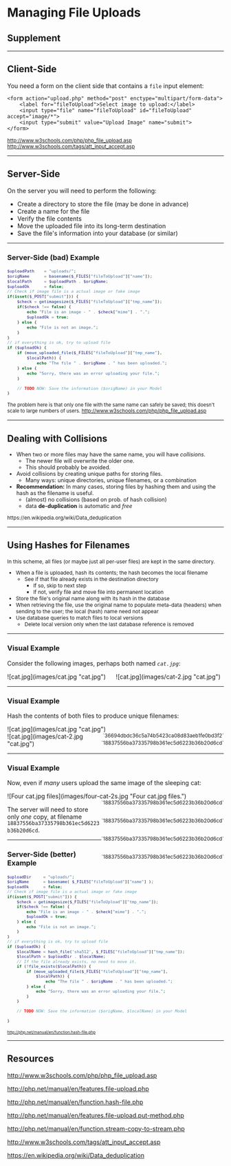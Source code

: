 # Managing File Uploads
## Supplement

---

## Client-Side

You need a form on the client side that contains a `file` input element:

```html5
<form action="upload.php" method="post" enctype="multipart/form-data">
    <label for="fileToUpload">Select image to upload:</label>
    <input type="file" name="fileToUpload" id="fileToUpload" accept="image/*">
    <input type="submit" value="Upload Image" name="submit">
</form>
```

<small>http://www.w3schools.com/php/php_file_upload.asp<br>
http://www.w3schools.com/tags/att_input_accept.asp</small>

---

## Server-Side

On the server you will need to perform the following:

* Create a directory to store the file (may be done in advance)
* Create a name for the file
* Verify the file contents
* Move the uploaded file into its long-term destination
* Save the file's information into your database (or similar)

---

### Server-Side (bad) Example<small style="font-size: 80%; min-width: 28em; margin-top: -2em;">
```php
$uploadPath    = "uploads/";
$origName      = basename($_FILES["fileToUpload"]["name"]);
$localPath     = $uploadPath . $origName;
$uploadOk      = false;
// Check if image file is a actual image or fake image
if(isset($_POST["submit"])) {
    $check = getimagesize($_FILES["fileToUpload"]["tmp_name"]);
    if($check !== false) {
        echo "File is an image - " . $check["mime"] . ".";
        $uploadOk = true;
    } else {
        echo "File is not an image.";
    }
}
// if everything is ok, try to upload file
if ($uploadOk) {
    if (move_uploaded_file($_FILES["fileToUpload"]["tmp_name"], 
        $localPath)) {
            echo "The file " . $origName . " has been uploaded.";
    } else {
        echo "Sorry, there was an error uploading your file.";
    }

    // TODO NOW: Save the information ($origName) in your Model
}
```
The problem here is that only one file with the same name can safely be saved; this doesn't scale to large numbers of users.
</small><small>http://www.w3schools.com/php/php_file_upload.asp</small>

---

## Dealing with Collisions<small style="font-size: 90%;">

* When two or more files may have the same name, you will have _collisions_.
    - The newer file will overwrite the older one.
    - This should probably be avoided.
* Avoid collisions by creating unique paths for storing files.
    - Many ways:  unique directories, unique filenames, or a combination
* **Recommendation:** In many cases, storing files by hashing them and using the hash as the filename is useful.
    - (almost) no collisions (based on prob. of hash collision)
    - data **de-duplication** is automatic and _free_
</small>
<small>https://en.wikipedia.org/wiki/Data_deduplication</small>

---

## Using Hashes for Filenames<small style="font-size: 85%;">

In this scheme, all files (or maybe just all per-user files) are kept in the same directory.

* When a file is uploaded, hash its contents; the hash becomes the local filename
    - See if that file already exists in the destination directory
        + If so, skip to next step
        + If not, verify file and move file into permanent location
* Store the file's original name along with its hash in the database
* When retrieving the file, use the original name to populate meta-data (headers) when sending to the user; the local (hash) name need not appear
* Use database queries to match files to local versions
    - Delete local version only when the last database reference is removed

</small>

---

### Visual Example

Consider the following images, perhaps both named _`cat.jpg`_:

<div class="center">![cat.jpg](images/cat.jpg "cat.jpg") &nbsp;&nbsp;&nbsp;&nbsp; ![cat.jpg](images/cat-2.jpg "cat.jpg")</div>

----

### Visual Example

Hash the contents of both files to produce unique filenames:

<div class="center">
![cat.jpg](images/cat.jpg "cat.jpg")
<small style="display: block; float:right;">`36694dbdc36c5a74b5423ca08d83aeb1fe0bd3f2`</small>
</div><div class="center">
![cat.jpg](images/cat-2.jpg "cat.jpg")
<small style="display: block; float:right;">`18837556ba37335798b361ec5d6223b36b20d6cd`</small>
</div>

----

### Visual Example

Now, even if _many_ users upload the same image of the sleeping cat:

</div><div class="center">
![Four cat.jpg files](images/four-cat-2s.jpg "Four cat.jpg files.")
<small style="display: block; float:right;">`18837556ba37335798b361ec5d6223b36b20d6cd`<br><br><br>`18837556ba37335798b361ec5d6223b36b20d6cd`<br><br><br>`18837556ba37335798b361ec5d6223b36b20d6cd`<br><br><br>`18837556ba37335798b361ec5d6223b36b20d6cd`<br></small>
</div>

The server will need to store only _one_ copy, at filename `18837556ba37335798b361ec5d6223b36b20d6cd`.

---

### Server-Side (better) Example<small style="font-size: 78%; min-width: 32em; margin-top: -2em;">
```php
$uploadDir     = "uploads/";
$origName      = basename( $_FILES["fileToUpload"]["name"] );
$uploadOk      = false;
// Check if image file is a actual image or fake image
if(isset($_POST["submit"])) {
    $check = getimagesize($_FILES["fileToUpload"]["tmp_name"]);
    if($check !== false) {
        echo "File is an image - " . $check["mime"] . ".";
        $uploadOk = true;
    } else {
        echo "File is not an image.";
    }
}
// if everything is ok, try to upload file
if ($uploadOk) {
    $localName = hash_file('sha512', $_FILES["fileToUpload"]["tmp_name"]);
    $localPath = $uploadDir . $localName;
    // If the file already exists, no need to move it.
    if (!file_exists($localPath)) {
        if (move_uploaded_file($_FILES["fileToUpload"]["tmp_name"],
            $localPath)) {
                echo "The file " . $origName . " has been uploaded.";
        } else {
            echo "Sorry, there was an error uploading your file.";
        }
    }

    // TODO NOW: Save the information ($origName, $localName) in your Model
    
}
```

<small>http://php.net/manual/en/function.hash-file.php</small></small>

---

## Resources

http://www.w3schools.com/php/php_file_upload.asp

http://php.net/manual/en/features.file-upload.php

http://php.net/manual/en/function.hash-file.php

http://php.net/manual/en/features.file-upload.put-method.php

http://php.net/manual/en/function.stream-copy-to-stream.php

http://www.w3schools.com/tags/att_input_accept.asp

https://en.wikipedia.org/wiki/Data_deduplication